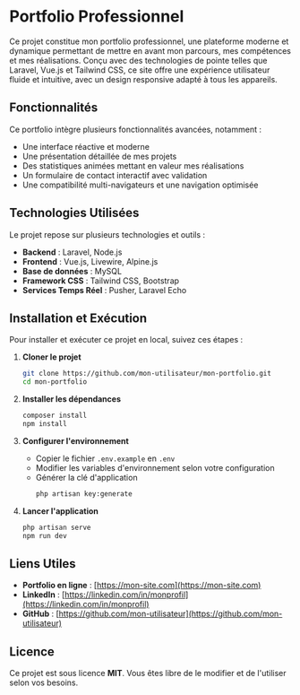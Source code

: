 # Portfolio Professionnel

Ce projet constitue mon portfolio professionnel, une plateforme moderne et dynamique permettant de mettre en avant mon parcours, mes compétences et mes réalisations. Conçu avec des technologies de pointe telles que Laravel, Vue.js et Tailwind CSS, ce site offre une expérience utilisateur fluide et intuitive, avec un design responsive adapté à tous les appareils.

## Fonctionnalités

Ce portfolio intègre plusieurs fonctionnalités avancées, notamment :
- Une interface réactive et moderne
- Une présentation détaillée de mes projets
- Des statistiques animées mettant en valeur mes réalisations
- Un formulaire de contact interactif avec validation
- Une compatibilité multi-navigateurs et une navigation optimisée

## Technologies Utilisées

Le projet repose sur plusieurs technologies et outils :
- **Backend** : Laravel, Node.js
- **Frontend** : Vue.js, Livewire, Alpine.js
- **Base de données** : MySQL
- **Framework CSS** : Tailwind CSS, Bootstrap
- **Services Temps Réel** : Pusher, Laravel Echo

## Installation et Exécution

Pour installer et exécuter ce projet en local, suivez ces étapes :

1. **Cloner le projet**
   ```sh
   git clone https://github.com/mon-utilisateur/mon-portfolio.git
   cd mon-portfolio
   ```

2. **Installer les dépendances**
   ```sh
   composer install
   npm install
   ```

3. **Configurer l'environnement**
   - Copier le fichier `.env.example` en `.env`
   - Modifier les variables d'environnement selon votre configuration
   - Générer la clé d'application
     ```sh
     php artisan key:generate
     ```

4. **Lancer l'application**
   ```sh
   php artisan serve
   npm run dev
   ```

## Liens Utiles

- **Portfolio en ligne** : [https://mon-site.com](https://mon-site.com)
- **LinkedIn** : [https://linkedin.com/in/monprofil](https://linkedin.com/in/monprofil)
- **GitHub** : [https://github.com/mon-utilisateur](https://github.com/mon-utilisateur)

## Licence

Ce projet est sous licence **MIT**. Vous êtes libre de le modifier et de l'utiliser selon vos besoins.

